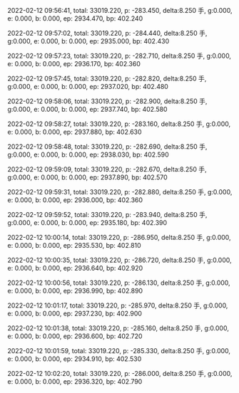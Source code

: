 2022-02-12 09:56:41, total: 33019.220, p: -283.450, delta:8.250 手, g:0.000, e: 0.000, b: 0.000, ep: 2934.470, bp: 402.240

2022-02-12 09:57:02, total: 33019.220, p: -284.440, delta:8.250 手, g:0.000, e: 0.000, b: 0.000, ep: 2935.000, bp: 402.430

2022-02-12 09:57:23, total: 33019.220, p: -282.710, delta:8.250 手, g:0.000, e: 0.000, b: 0.000, ep: 2936.170, bp: 402.360

2022-02-12 09:57:45, total: 33019.220, p: -282.820, delta:8.250 手, g:0.000, e: 0.000, b: 0.000, ep: 2937.020, bp: 402.480

2022-02-12 09:58:06, total: 33019.220, p: -282.900, delta:8.250 手, g:0.000, e: 0.000, b: 0.000, ep: 2937.740, bp: 402.580

2022-02-12 09:58:27, total: 33019.220, p: -283.160, delta:8.250 手, g:0.000, e: 0.000, b: 0.000, ep: 2937.880, bp: 402.630

2022-02-12 09:58:48, total: 33019.220, p: -282.690, delta:8.250 手, g:0.000, e: 0.000, b: 0.000, ep: 2938.030, bp: 402.590

2022-02-12 09:59:09, total: 33019.220, p: -282.670, delta:8.250 手, g:0.000, e: 0.000, b: 0.000, ep: 2937.890, bp: 402.570

2022-02-12 09:59:31, total: 33019.220, p: -282.880, delta:8.250 手, g:0.000, e: 0.000, b: 0.000, ep: 2936.000, bp: 402.360

2022-02-12 09:59:52, total: 33019.220, p: -283.940, delta:8.250 手, g:0.000, e: 0.000, b: 0.000, ep: 2935.180, bp: 402.390

2022-02-12 10:00:14, total: 33019.220, p: -286.950, delta:8.250 手, g:0.000, e: 0.000, b: 0.000, ep: 2935.530, bp: 402.810

2022-02-12 10:00:35, total: 33019.220, p: -286.720, delta:8.250 手, g:0.000, e: 0.000, b: 0.000, ep: 2936.640, bp: 402.920

2022-02-12 10:00:56, total: 33019.220, p: -286.130, delta:8.250 手, g:0.000, e: 0.000, b: 0.000, ep: 2936.990, bp: 402.890

2022-02-12 10:01:17, total: 33019.220, p: -285.970, delta:8.250 手, g:0.000, e: 0.000, b: 0.000, ep: 2937.230, bp: 402.900

2022-02-12 10:01:38, total: 33019.220, p: -285.160, delta:8.250 手, g:0.000, e: 0.000, b: 0.000, ep: 2936.600, bp: 402.720

2022-02-12 10:01:59, total: 33019.220, p: -285.330, delta:8.250 手, g:0.000, e: 0.000, b: 0.000, ep: 2934.910, bp: 402.530

2022-02-12 10:02:20, total: 33019.220, p: -286.000, delta:8.250 手, g:0.000, e: 0.000, b: 0.000, ep: 2936.320, bp: 402.790